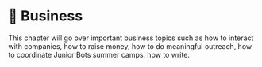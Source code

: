 # 💼 Business

This chapter will go over important business topics such as how to interact with companies, how to raise money, how to do meaningful outreach, how to coordinate Junior Bots summer camps, how to write.
